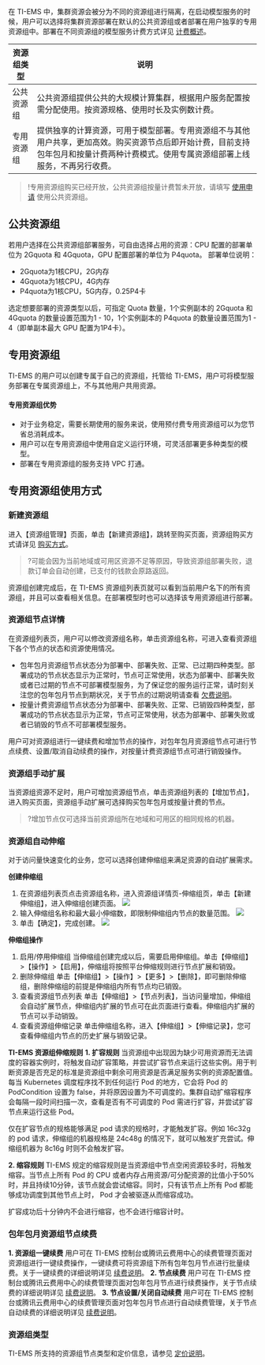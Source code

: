 在 TI-EMS 中，集群资源会被分为不同的资源组进行隔离，在启动模型服务的时候，用户可以选择将集群资源部署在默认的公共资源组或者部署在用户独享的专用资源组中。部署在不同资源组的模型服务计费方式详见 [计费概述](https://cloud.tencent.com/document/product/1120/38717)。

| 资源组类型   | 说明                                                         |
| ---------- | ------------------------------------------------------------ |
| 公共资源组 | 公共资源组提供公共的大规模计算集群，根据用户服务配置按需分配使用。按资源规格、使用时长及实例数计费。 |
| 专用资源组 | 提供独享的计算资源，可用于模型部署。专用资源组不与其他用户共享，更加高效。购买资源节点后即开始计费，目前支持包年包月和按量计费两种计费模式。使用专属资源组部署上线服务，不再另行收费。 |

>!专用资源组购买已经开放，公共资源组按量计费暂未开放，请填写 [使用申请]( https://cloud.tencent.com/apply/p/nx0bbybrhuf) 使用公共资源组。

## 公共资源组
若用户选择在公共资源组部署服务，可自由选择占用的资源：CPU 配置的部署单位为 2Gquota 和 4Gquota，GPU 配置部署的单位为 P4quota。
部署单位说明：
- 2Gquota为1核CPU，2G内存
- 4Gquota为1核CPU，4G内存
- P4quota为1核CPU，5G内存，0.25P4卡

选定想要部署的资源类型以后，可指定 Quota 数量，1个实例副本的 2Gquota 和 4Gquota 的数量设置范围为1 - 10，1个实例副本的 P4quota 的数量设置范围为1 - 4（即单副本最大 GPU 配置为1P4卡）。

## 专用资源组
TI-EMS 的用户可以创建专属于自己的资源组，托管给 TI-EMS，用户可将模型服务部署在专属资源组上，不与其他用户共用资源。

#### 专用资源组优势
- 对于业务稳定，需要长期使用的服务来说，使用预付费专用资源组可以为您节省总消耗成本。
- 用户可以在专用资源组中使用自定义运行环境，可灵活部署更多种类型的模型。
- 部署在专用资源组的服务支持 VPC 打通。

## 专用资源组使用方式
### 新建资源组
进入【资源组管理】页面，单击【新建资源组】，跳转至购买页面，资源组购买方式请详见 [购买方式](https://cloud.tencent.com/document/product/1120/38753)。

>?可能会因为当前地域或可用区资源不足等原因，导致资源组部署失败，退款订单会自动创建，已支付的钱款会原路返回。

资源组创建完成后，在 TI-EMS 资源组列表页就可以看到当前用户名下的所有资源组，并且可以查看相关信息。在部署模型时也可以选择该专用资源组进行部署。

### 资源组节点详情
在资源组列表页，用户可以修改资源组名称，单击资源组名称，可进入查看资源组下各个节点的状态和资源使用情况。
- 包年包月资源组节点状态分为部署中、部署失败、正常、已过期四种类型。部署成功的节点状态显示为正常时，节点可正常使用，状态为部署中、部署失败或者已过期的节点不可部署模型服务，为了保证您的服务运行正常，请时刻关注您的包年包月节点到期状况，关于节点的过期说明请查看 [欠费说明](https://cloud.tencent.com/document/product/1120/38756)。
- 按量计费资源组节点状态分为部署中、部署失败、正常、已销毁四种类型，部署成功的节点状态显示为正常，节点可正常使用，状态为部署中、部署失败或者已销毁的节点不可部署模型服务。

用户可对资源组进行一键续费和增加节点的操作，对包年包月资源组节点可进行节点续费、设置/取消自动续费的操作，对按量计费资源组节点可进行销毁操作。

### 资源组手动扩展
当资源组资源不足时，用户可增加资源组节点，单击资源组列表的【增加节点】，进入购买页面，资源组手动扩展可选择购买包年包月或按量计费的节点。

>?增加节点仅可选择当前资源组所在地域和可用区的相同规格的机器。

### 资源组自动伸缩
对于访问量快速变化的业务，您可以选择创建伸缩组来满足资源的自动扩展需求。

**创建伸缩组**
1. 在资源组列表页点击资源组名称，进入资源组详情页-伸缩组页，单击【新建伸缩组】，进入伸缩组创建页面。
![](https://main.qcloudimg.com/raw/69e4fe2ce6112d9637f3650c4a74ffa4.png)
2. 输入伸缩组名称和最大最小伸缩数，即限制伸缩组内节点的数量范围。
![](https://main.qcloudimg.com/raw/e397e85d854591fb0b0d04ca4bf3a4e8.png)
3. 单击【确定】，完成创建。
![](https://main.qcloudimg.com/raw/f98c41b26355e172eb905526761283b4.png)

**伸缩组操作**
1. 启用/停用伸缩组
当伸缩组创建完成以后，需要启用伸缩组。单击【伸缩组】>【操作】>【启用】，伸缩组将按照平台伸缩规则进行节点扩展和销毁。
2. 删除伸缩组
单击【伸缩组】>【操作】>【更多】>【删除】，即可删除伸缩组，删除伸缩组的前提是伸缩组内所有节点均已销毁。
3. 查看资源组节点列表
单击【伸缩组】>【节点列表】，当访问量增加，伸缩组会自动扩展节点，伸缩组内扩展的节点可在此页面进行查看。伸缩组内扩展的节点可以手动销毁。
4. 查看资源组伸缩记录
单击伸缩组名称，进入【伸缩组】>【伸缩记录】，您可查看伸缩组内节点的历史扩展与销毁记录。


**TI-EMS 资源组伸缩规则**
**1. 扩容规则**
当资源组中出现因为缺少可用资源而无法调度的容器实例时，将触发自动扩容策略，并尝试扩容节点来运行这些实例。用于判断资源是否充足的标准是资源组中剩余可用资源是否满足服务实例的资源配置值。每当 Kubernetes 调度程序找不到任何运行 Pod 的地方，它会将 Pod 的 PodCondition 设置为 false，并将原因设置为不可调度的。集群自动扩缩容程序会每隔一段时间扫描一次，查看是否有不可调度的 Pod 需进行扩容，并尝试扩容节点来运行这些 Pod。

仅在扩容节点的规格能够满足 pod 请求的规格时，才能触发扩容。例如 16c32g 的 pod 请求，伸缩组的机器规格是 24c48g 的情况下，就可以触发扩充尝试。伸缩组机器为 8c16g 时则不会触发扩容。

**2. 缩容规则**
TI-EMS 规定的缩容规则是当资源组中节点空闲资源较多时，将触发缩容。当节点上所有 Pod 的 CPU 或者内存占用资源/可分配资源的比值小于50%时，并且持续10分钟，该节点就会尝试缩容。同时，只有该节点上所有 Pod 都能够成功调度到其他节点上时， Pod 才会被驱逐从而缩容成功。

扩容成功后十分钟内不会进行缩容，也不会进行缩容计时。

### 包年包月资源组节点续费
**1. 资源组一键续费**
用户可在 TI-EMS 控制台或腾讯云费用中心的续费管理页面对资源组进行一键续费操作，一键续费可将资源组下所有包年包月节点进行批量续费。关于一键续费的详细说明详见 [续费说明](https://cloud.tencent.com/document/product/1120/38757)。
**2. 节点续费**
用户可在 TI-EMS 控制台或腾讯云费用中心的续费管理页面对包年包月节点进行续费操作，关于节点续费的详细说明详见 [续费说明](https://cloud.tencent.com/document/product/1120/38757)。
**3. 节点设置/关闭自动续费**
用户可在 TI-EMS 控制台或腾讯云费用中心的续费管理页面对包年包月节点进行自动续费管理，关于节点自动续费的详细说明详见 [续费说明](https://cloud.tencent.com/document/product/1120/38757)。

### 资源组类型
TI-EMS 所支持的资源组节点类型和定价信息，请参见 [定价说明](https://cloud.tencent.com/document/product/1120/38717?!preview&!editLang=zh#.3Cspan-id.3D.22tenisst.22.3E.E5.AE.9A.E4.BB.B7.E8.AF.B4.E6.98.8E.3C.2Fspan.3E)。
